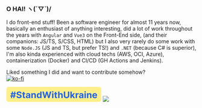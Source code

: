 ### O HAI! ヽ(´▽`)/
  
I do front-end stuff! Been a software engineer for almost 11 years now, basically an enthusiast of anything interesting, did a lot of work throughout the years with `Angular` and `Vue3` on the Front-End side, (and their companions: JS/TS, S/CSS, HTML) but I also very rarely do some work with some `Node.JS` (JS and TS, but prefer TS!) and `.NET` (because C# is superior), I'm also kinda experienced with cloud techs (AWS, OCI, Azure), containerization (Docker) and CI/CD (GH Actions and Jenkins).  
    
Liked something I did and want to contribute somehow?  
[![ko-fi](https://ko-fi.com/img/githubbutton_sm.svg)](https://ko-fi.com/R5R1EGOHQ)
  
[![StandWithUkraine](https://raw.githubusercontent.com/vshymanskyy/StandWithUkraine/main/badges/StandWithUkraine.svg)](https://github.com/vshymanskyy/StandWithUkraine/blob/main/docs/README.md) ![](https://komarev.com/ghpvc/?username=pedrocx486) 
